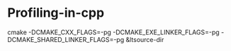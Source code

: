 # Profiling-in-cpp  
cmake -DCMAKE_CXX_FLAGS=-pg -DCMAKE_EXE_LINKER_FLAGS=-pg -DCMAKE_SHARED_LINKER_FLAGS=-pg &ltsource-dir   
